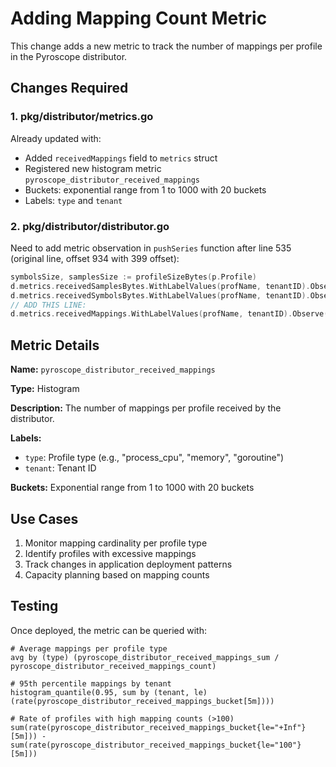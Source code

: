 # Adding Mapping Count Metric

This change adds a new metric to track the number of mappings per profile in the Pyroscope distributor.

## Changes Required

### 1. pkg/distributor/metrics.go

Already updated with:
- Added `receivedMappings` field to `metrics` struct
- Registered new histogram metric `pyroscope_distributor_received_mappings`
- Buckets: exponential range from 1 to 1000 with 20 buckets
- Labels: `type` and `tenant`

### 2. pkg/distributor/distributor.go

Need to add metric observation in `pushSeries` function after line 535 (original line, offset 934 with 399 offset):

```go
symbolsSize, samplesSize := profileSizeBytes(p.Profile)
d.metrics.receivedSamplesBytes.WithLabelValues(profName, tenantID).Observe(float64(samplesSize))
d.metrics.receivedSymbolsBytes.WithLabelValues(profName, tenantID).Observe(float64(symbolsSize))
// ADD THIS LINE:
d.metrics.receivedMappings.WithLabelValues(profName, tenantID).Observe(float64(len(p.Mapping)))
```

## Metric Details

**Name:** `pyroscope_distributor_received_mappings`

**Type:** Histogram

**Description:** The number of mappings per profile received by the distributor.

**Labels:**
- `type`: Profile type (e.g., "process_cpu", "memory", "goroutine")
- `tenant`: Tenant ID

**Buckets:** Exponential range from 1 to 1000 with 20 buckets

## Use Cases

1. Monitor mapping cardinality per profile type
2. Identify profiles with excessive mappings
3. Track changes in application deployment patterns
4. Capacity planning based on mapping counts

## Testing

Once deployed, the metric can be queried with:

```promql
# Average mappings per profile type
avg by (type) (pyroscope_distributor_received_mappings_sum / pyroscope_distributor_received_mappings_count)

# 95th percentile mappings by tenant
histogram_quantile(0.95, sum by (tenant, le) (rate(pyroscope_distributor_received_mappings_bucket[5m])))

# Rate of profiles with high mapping counts (>100)
sum(rate(pyroscope_distributor_received_mappings_bucket{le="+Inf"}[5m])) - sum(rate(pyroscope_distributor_received_mappings_bucket{le="100"}[5m]))
```
